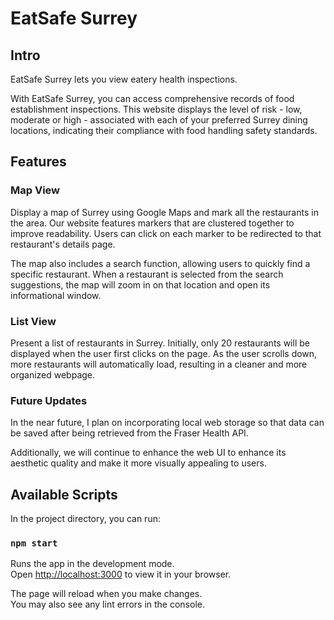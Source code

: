 # EatSafe Surrey

## Intro

EatSafe Surrey lets you view eatery health inspections. 

With EatSafe Surrey, you can access comprehensive records of food establishment inspections. This website displays the level of risk - low, moderate or high - associated with each of your preferred Surrey dining locations, indicating their compliance with food handling safety standards. 

## Features

### Map View

Display a map of Surrey using Google Maps and mark all the restaurants in the area. Our website features markers that are clustered together to improve readability. Users can click on each marker to be redirected to that restaurant's details page.

The map also includes a search function, allowing users to quickly find a specific restaurant. When a restaurant is selected from the search suggestions, the map will zoom in on that location and open its informational window.

### List View

Present a list of restaurants in Surrey. Initially, only 20 restaurants will be displayed when the user first clicks on the page. As the user scrolls down, more restaurants will automatically load, resulting in a cleaner and more organized webpage.

### Future Updates

In the near future, I plan on incorporating local web storage so that data can be saved after being retrieved from the Fraser Health API.

Additionally, we will continue to enhance the web UI to enhance its aesthetic quality and make it more visually appealing to users. 

## Available Scripts

In the project directory, you can run:

### `npm start`

Runs the app in the development mode.\
Open [http://localhost:3000](http://localhost:3000) to view it in your browser.

The page will reload when you make changes.\
You may also see any lint errors in the console.


